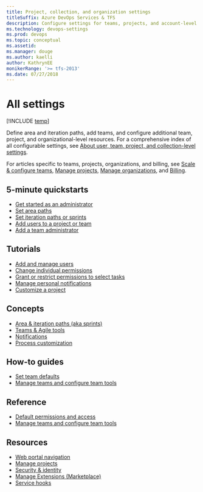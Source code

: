 ```yaml
---
title: Project, collection, and organization settings
titleSuffix: Azure DevOps Services & TFS
description: Configure settings for teams, projects, and account-level objects
ms.technology: devops-settings
ms.prod: devops
ms.topic: conceptual
ms.assetid: 
ms.manager: douge
ms.author: kaelli
author: KathrynEE
monikerRange: '>= tfs-2013'
ms.date: 07/27/2018
---
```


# All settings 

[!INCLUDE [temp](../../_shared/version-vsts-tfs-all-versions.md)] 

Define area and iteration paths, add teams, and configure additional team, project, and organizational-level resources. For a comprehensive index of all configurable settings, see [About user, team, project, and collection-level settings](about-settings.md). 

For articles specific to teams, projects, organizations, and billing, see [Scale & configure teams](scale/index.md), [Manage projects](../projects/index.md), [Manage organizations](../accounts/index.md), and [Billing](../billing/index.md).

## 5-minute quickstarts

- [Get started as an administrator](../../user-guide/project-admin-tutorial.md?toc=/azure/devops/organizations/settings/toc.json&bc=/azure/devops/organizations/settings/breadcrumb/toc.json)
- [Set area paths](set-area-paths.md)
- [Set iteration paths or sprints](set-iteration-paths-sprints.md) 
- [Add users to a project or team](../security/add-users-team-project.md?toc=/azure/devops/organizations/settings/toc.json&bc=/azure/devops/organizations/settings/breadcrumb/toc.json)  
- [Add a team administrator](../../organizations/settings/add-team-administrator.md?toc=/azure/devops/organizations/settings/toc.json&bc=/azure/devops/organizations/settings/breadcrumb/toc.json) 


## Tutorials

- [Add and manage users](../accounts/add-organization-users-from-user-hub.md?toc=/azure/devops/organizations/settings/toc.json&bc=/azure/devops/organizations/settings/breadcrumb/toc.json)  
- [Change individual permissions](../security/change-individual-permissions.md) 
- [Grant or restrict permissions to select tasks](../security/restrict-access.md) 
- [Manage personal notifications](../../notifications/howto-manage-personal-notifications.md) 
- [Customize a project](./work/customize-process.md) 


## Concepts 

- [Area & iteration paths (aka sprints)](about-areas-iterations.md) 
- [Teams & Agile tools](about-teams-and-settings.md) 
- [Notifications](../../notifications/about-notifications.md)   
- [Process customization](./work/inheritance-process-model.md)        


## How-to guides

- [Set team defaults](set-team-defaults.md)    
- [Manage teams and configure team tools](manage-teams.md)   


## Reference
- [Default permissions and access](../security/permissions-access.md?toc=/azure/devops/organizations/settings/toc.json&bc=/azure/devops/organizations/settings/breadcrumb/toc.json)  
- [Manage teams and configure team tools](../../organizations/settings/manage-teams.md?toc=/azure/devops/organizations/settings/toc.json&bc=/azure/devops/organizations/settings/breadcrumb/toc.json)  


## Resources

- [Web portal navigation](../../project/navigation/index.md) 
- [Manage projects](../projects/index.md) 
- [Security & identity](../security/index.md) 
- [Manage Extensions (Marketplace)](../../marketplace/index.md) 
- [Service hooks](../../service-hooks/index.md) 
 
